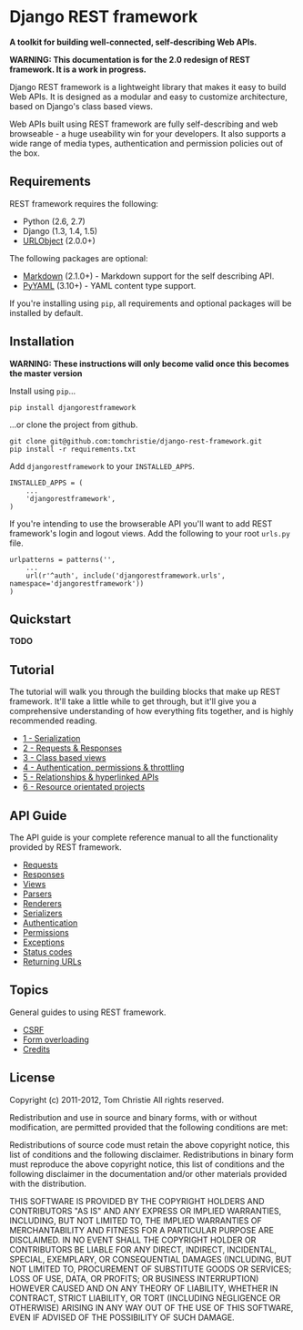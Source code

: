 # Django REST framework

**A toolkit for building well-connected, self-describing Web APIs.**

**WARNING: This documentation is for the 2.0 redesign of REST framework.  It is a work in progress.**

Django REST framework is a lightweight library that makes it easy to build Web APIs.  It is designed as a modular and easy to customize architecture, based on Django's class based views.

Web APIs built using REST framework are fully self-describing and web browseable - a huge useability win for your developers.  It also supports a wide range of media types, authentication and permission policies out of the box.

## Requirements

REST framework requires the following:

* Python (2.6, 2.7)
* Django (1.3, 1.4, 1.5)
* [URLObject][urlobject] (2.0.0+)

The following packages are optional:

* [Markdown][markdown] (2.1.0+) - Markdown support for the self describing API.
* [PyYAML][yaml] (3.10+) - YAML content type support.

If you're installing using `pip`, all requirements and optional packages will be installed by default.

## Installation

**WARNING: These instructions will only become valid once this becomes the master version**

Install using `pip`...

    pip install djangorestframework

...or clone the project from github.

    git clone git@github.com:tomchristie/django-rest-framework.git
    pip install -r requirements.txt

Add `djangorestframework` to your `INSTALLED_APPS`.

    INSTALLED_APPS = (
        ...
        'djangorestframework',        
    )

If you're intending to use the browserable API you'll want to add REST framework's login and logout views.  Add the following to your root `urls.py` file.

    urlpatterns = patterns('',
        ...
        url(r'^auth', include('djangorestframework.urls', namespace='djangorestframework'))
    )
 
## Quickstart

**TODO**

## Tutorial

The tutorial will walk you through the building blocks that make up REST framework.   It'll take a little while to get through, but it'll give you a comprehensive understanding of how everything fits together, and is highly recommended reading.

* [1 - Serialization][tut-1]
* [2 - Requests & Responses][tut-2]
* [3 - Class based views][tut-3]
* [4 - Authentication, permissions & throttling][tut-4]
* [5 - Relationships & hyperlinked APIs][tut-5]
* [6 - Resource orientated projects][tut-6]

## API Guide

The API guide is your complete reference manual to all the functionality provided by REST framework.

* [Requests][request]
* [Responses][response]
* [Views][views]
* [Parsers][parsers]
* [Renderers][renderers]
* [Serializers][serializers]
* [Authentication][authentication]
* [Permissions][permissions]
* [Exceptions][exceptions]
* [Status codes][status]
* [Returning URLs][urls]

## Topics

General guides to using REST framework.

* [CSRF][csrf]
* [Form overloading][formoverloading]
* [Credits][credits]

## License

Copyright (c) 2011-2012, Tom Christie
All rights reserved.

Redistribution and use in source and binary forms, with or without 
modification, are permitted provided that the following conditions are met:

Redistributions of source code must retain the above copyright notice, this 
list of conditions and the following disclaimer.
Redistributions in binary form must reproduce the above copyright notice, this 
list of conditions and the following disclaimer in the documentation and/or 
other materials provided with the distribution.

THIS SOFTWARE IS PROVIDED BY THE COPYRIGHT HOLDERS AND CONTRIBUTORS "AS IS" AND 
ANY EXPRESS OR IMPLIED WARRANTIES, INCLUDING, BUT NOT LIMITED TO, THE IMPLIED 
WARRANTIES OF MERCHANTABILITY AND FITNESS FOR A PARTICULAR PURPOSE ARE 
DISCLAIMED. IN NO EVENT SHALL THE COPYRIGHT HOLDER OR CONTRIBUTORS BE LIABLE 
FOR ANY DIRECT, INDIRECT, INCIDENTAL, SPECIAL, EXEMPLARY, OR CONSEQUENTIAL 
DAMAGES (INCLUDING, BUT NOT LIMITED TO, PROCUREMENT OF SUBSTITUTE GOODS OR 
SERVICES; LOSS OF USE, DATA, OR PROFITS; OR BUSINESS INTERRUPTION) HOWEVER 
CAUSED AND ON ANY THEORY OF LIABILITY, WHETHER IN CONTRACT, STRICT LIABILITY, 
OR TORT (INCLUDING NEGLIGENCE OR OTHERWISE) ARISING IN ANY WAY OUT OF THE USE 
OF THIS SOFTWARE, EVEN IF ADVISED OF THE POSSIBILITY OF SUCH DAMAGE.

[urlobject]: https://github.com/zacharyvoase/urlobject
[markdown]: http://pypi.python.org/pypi/Markdown/
[yaml]: http://pypi.python.org/pypi/PyYAML

[tut-1]: tutorial/1-serialization.md
[tut-2]: tutorial/2-requests-and-responses.md
[tut-3]: tutorial/3-class-based-views.md
[tut-4]: tutorial/4-authentication-permissions-and-throttling.md
[tut-5]: tutorial/5-relationships-and-hyperlinked-apis.md
[tut-6]: tutorial/6-resource-orientated-projects.md

[request]: api-guide/requests.md
[response]: api-guide/responses.md
[views]: api-guide/views.md
[parsers]: api-guide/parsers.md
[renderers]: api-guide/renderers.md
[serializers]: api-guide/serializers.md
[authentication]: api-guide/authentication.md
[permissions]: api-guide/permissions.md
[exceptions]: api-guide/exceptions.md
[status]: api-guide/status.md
[urls]: api-guide/urls.md

[csrf]: topics/csrf.md
[formoverloading]: topics/formoverloading.md
[credits]: topics/credits.md
